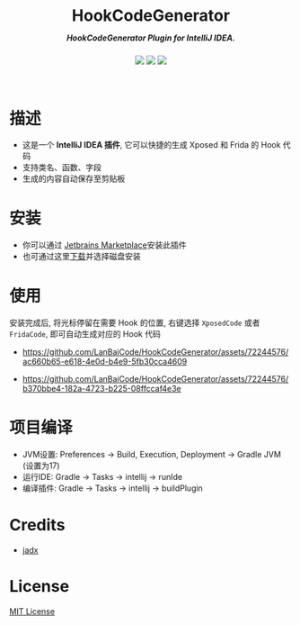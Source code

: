 <div align="center">
    <h1>HookCodeGenerator</h1>
    <h5 style="margin-top: -5px;">HookCodeGenerator Plugin for IntelliJ IDEA.</h5>
    
<a href="https://github.com/LanBaiCode/HookCodeGenerator/actions/workflows/build.yml"><img src="https://github.com/LanBaiCode/HookCodeGenerator/actions/workflows/build.yml/badge.svg"></a>
<a href="https://plugins.jetbrains.com/plugin/23194-hook-code-generator/"><img src="https://img.shields.io/jetbrains/plugin/v/23194-hook-code-generator.svg?style=flat-square"></a>
<a href="https://plugins.jetbrains.com/plugin/23194-hook-code-generator/"><img src="https://img.shields.io/jetbrains/plugin/d/23194-hook-code-generator.svg?style=flat-square"></a>

</div>

<br>

# 描述
- 这是一个 **IntelliJ IDEA 插件**, 它可以快捷的生成 Xposed 和 Frida 的 Hook 代码
- 支持类名、函数、字段
- 生成的内容自动保存至剪贴板
# 安装
- 你可以通过 [Jetbrains Marketplace](https://plugins.jetbrains.com/plugin/23194-hook-code-generator)安装此插件
- 也可通过这里[下载](https://github.com/LanBaiCode/HookCodeGenerator/releases/tag/release)并选择磁盘安装


# 使用
安装完成后, 将光标停留在需要 Hook 的位置, 右键选择 `XposedCode` 或者 `FridaCode`, 即可自动生成对应的 Hook 代码

- https://github.com/LanBaiCode/HookCodeGenerator/assets/72244576/ac660b65-e618-4e0d-b4e9-5fb30cca4609

- https://github.com/LanBaiCode/HookCodeGenerator/assets/72244576/b370bbe4-182a-4723-b225-08ffccaf4e3e

# 项目编译
- JVM设置: Preferences -> Build, Execution, Deployment -> Gradle JVM (设置为17)
- 运行IDE: Gradle -> Tasks -> intellij -> runIde
- 编译插件: Gradle -> Tasks -> intellij -> buildPlugin

# Credits
- [jadx](https://github.com/skylot/jadx)

# License
[MIT License](LICENSE)
